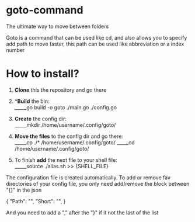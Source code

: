 # goto-command
 The ultimate way to move between folders

Goto is a command that can be used like cd, and also allows you to specify add path to move faster, this path can be used like abbreviation or a index number

# How to install?

1. **Clone** this the repository and go there

2. ***Build** the bin: <br />
_____go build -o goto ./main.go ./config.go 

3. **Create** the config dir: <br />
_____mkdir /home/username/.config/goto/

4. **Move the files** to the config dir and go there: <br />
_____cp ./* /home/username/.config/goto/
_____cd /home/username/.config/goto/

5. To finish **add** the next file to your shell file: <br />
_____source ./alias.sh >> {SHELL_FILE}

The configuration file is created automatically. To add or remove fav directories
of your config file, you only need add/remove the block between "{}" in the json

{
  "Path": "<YOU-PATH>",
  "Short": "<YOU-ABBREVIATION>",
}

And you need to add a "," after the "}" if it not the last of the list